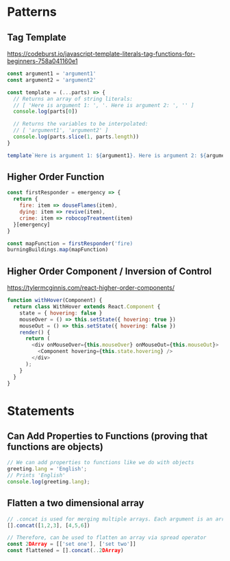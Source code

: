 # Patterns
## Tag Template
https://codeburst.io/javascript-template-literals-tag-functions-for-beginners-758a041160e1
```javascript
const argument1 = 'argument1'
const argument2 = 'argument2'

const template = (...parts) => {
  // Returns an array of string literals:
  // [ 'Here is argument 1: ', '. Here is argument 2: ', '' ]
  console.log(parts[0])

  // Returns the variables to be interpolated:
  // [ 'argument1', 'argument2' ]
  console.log(parts.slice(1, parts.length))
}

template`Here is argument 1: ${argument1}. Here is argument 2: ${argument2}`
```

## Higher Order Function
```javascript
const firstResponder = emergency => {
  return {
    fire: item => douseFlames(item),
    dying: item => revive(item),
    crime: item => robocopTreatment(item)
  }[emergency]
}

const mapFunction = firstResponder('fire)
burningBuildings.map(mapFunction)
```
## Higher Order Component / Inversion of Control
https://tylermcginnis.com/react-higher-order-components/
```javascript
function withHover(Component) {
  return class WithHover extends React.Component {
    state = { hovering: false }
    mouseOver = () => this.setState({ hovering: true })
    mouseOut = () => this.setState({ hovering: false })
    render() {
      return (
        <div onMouseOver={this.mouseOver} onMouseOut={this.mouseOut}>
          <Component hovering={this.state.hovering} />
        </div>
      );
    }
  }
}
```
# Statements
## Can Add Properties to Functions (proving that functions are objects)
```javascript
// We can add properties to functions like we do with objects
greeting.lang = 'English';
// Prints 'English'
console.log(greeting.lang);
```
## Flatten a two dimensional array
```javascript
// .concat is used for merging multiple arrays. Each argument is an array:
[].concat([1,2,3], [4,5,6])

// Therefore, can be used to flatten an array via spread operator
const 2DArray = [['set one'], ['set two']]
const flattened = [].concat(..2DArray)
```